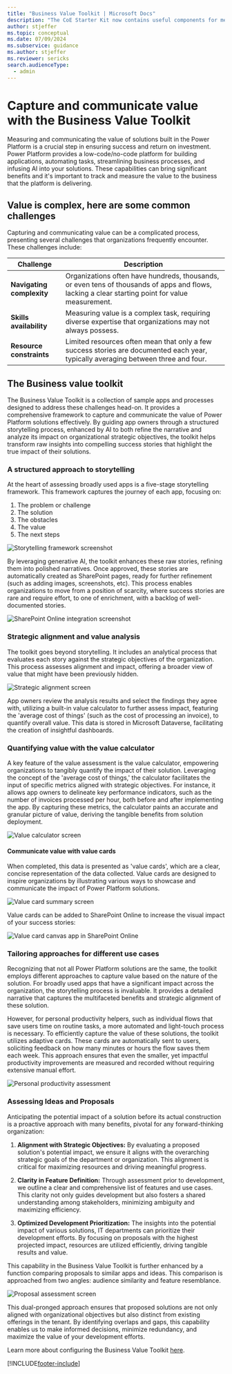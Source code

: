 ```yaml
---
title: "Business Value Toolkit | Microsoft Docs"
description: "The CoE Starter Kit now contains useful components for measuring and communicating the value of Power Platform solutions."
author: stjeffer
ms.topic: conceptual
ms.date: 07/09/2024
ms.subservice: guidance
ms.author: stjeffer
ms.reviewer: sericks
search.audienceType: 
  - admin
---
```


# Capture and communicate value with the Business Value Toolkit

Measuring and communicating the value of solutions built in the Power Platform is a crucial step in ensuring success and return on investment. Power Platform provides a low-code/no-code platform for building applications, automating tasks, streamlining business processes, and infusing AI into your solutions. These capabilities can bring significant benefits and it's important to track and measure the value to the business that the platform is delivering.

## Value is complex, here are some common challenges

Capturing and communicating value can be a complicated process, presenting several challenges that organizations frequently encounter. These challenges include:

| **Challenge**                           | **Description**                                                                                                         |
|------------------------------------------|-------------------------------------------------------------------------------------------------------------------------|
| **Navigating complexity**                | Organizations often have hundreds, thousands, or even tens of thousands of apps and flows, lacking a clear starting point for value measurement.  |
| **Skills availability**                  | Measuring value is a complex task, requiring diverse expertise that organizations may not always possess.                |
| **Resource constraints**                 | Limited resources often mean that only a few success stories are documented each year, typically averaging between three and four.     |

## The Business value toolkit

The Business Value Toolkit is a collection of sample apps and processes designed to address these challenges head-on. It provides a comprehensive framework to capture and communicate the value of Power Platform solutions effectively. By guiding app owners through a structured storytelling process, enhanced by AI to both refine the narrative and analyze its impact on organizational strategic objectives, the toolkit helps transform raw insights into compelling success stories that highlight the true impact of their solutions.

### A structured approach to storytelling

At the heart of assessing broadly used apps is a five-stage storytelling framework. This framework captures the journey of each app, focusing on:

1. The problem or challenge
2. The solution
3. The obstacles
4. The value
5. The next steps

![Storytelling framework screenshot](media\storytelling-framework.png "Screenshot showing the storytelling framework interface")

By leveraging generative AI, the toolkit enhances these raw stories, refining them into polished narratives. Once approved, these stories are automatically created as SharePoint pages, ready for further refinement (such as adding images, screenshots, etc). This process enables organizations to move from a position of scarcity, where success stories are rare and require effort, to one of enrichment, with a backlog of well-documented stories.

![SharePoint Online integration screenshot](media\sharepoint-story-creation.png "Screenshot of SharePoint Online integration")

### Strategic alignment and value analysis

The toolkit goes beyond storytelling. It includes an analytical process that evaluates each story against the strategic objectives of the organization. This process assesses alignment and impact, offering a broader view of value that might have been previously hidden.  

![Strategic alignment screen](media\strategic-alignment-analysis.png "Screenshot of strategic alignment screen")

App owners review the analysis results and select the findings they agree with, utilizing a built-in value calculator to further assess impact, featuring the 'average cost of things' (such as the cost of processing an invoice), to quantify overall value. This data is stored in Microsoft Dataverse, facilitating the creation of insightful dashboards.

### Quantifying value with the value calculator

A key feature of the value assessment is the value calculator, empowering organizations to tangibly quantify the impact of their solution. Leveraging the concept of the 'average cost of things,' the calculator facilitates the input of specific metrics aligned with strategic objectives. For instance, it allows app owners to delineate key performance indicators, such as the number of invoices processed per hour, both before and after implementing the app. By capturing these metrics, the calculator paints an accurate and granular picture of value, deriving the tangible benefits from solution deployment.

![Value calculator screen](media\value-calculator.png "Screenshot of value calculator screen")

#### Communicate value with value cards

When completed, this data is presented as 'value cards', which are a clear, concise representation of the data collected. Value cards are designed to inspire organizations by illustrating various ways to showcase and communicate the impact of Power Platform solutions.

![Value card summary screen](media\value-card.png "Screenshot of value card summary screen")

Value cards can be added to SharePoint Online to increase the visual impact of your success stories:

![Value card canvas app in SharePoint Online](media\sharepoint-story-creation.png "Screenshot of value card canvas app in SharePoint Online")

### Tailoring approaches for different use cases

Recognizing that not all Power Platform solutions are the same, the toolkit employs different approaches to capture value based on the nature of the solution. For broadly used apps that have a significant impact across the organization, the storytelling process is invaluable. It provides a detailed narrative that captures the multifaceted benefits and strategic alignment of these solution.

However, for personal productivity helpers, such as individual flows that save users time on routine tasks, a more automated and light-touch process is necessary. To efficiently capture the value of these solutions, the toolkit utilizes adaptive cards. These cards are automatically sent to users, soliciting feedback on how many minutes or hours the flow saves them each week. This approach ensures that even the smaller, yet impactful productivity improvements are measured and recorded without requiring extensive manual effort.

![Personal productivity assessment](media\personal-productivity-helper.png "Screenshot of personal productivity assessment")

### Assessing Ideas and Proposals

Anticipating the potential impact of a solution before its actual construction is a proactive approach with many benefits, pivotal for any forward-thinking organization:

1. **Alignment with Strategic Objectives:** By evaluating a proposed solution's potential impact, we ensure it aligns with the overarching strategic goals of the department or organization. This alignment is critical for maximizing resources and driving meaningful progress.

2. **Clarity in Feature Definition:** Through assessment prior to development, we outline a clear and comprehensive list of features and use cases. This clarity not only guides development but also fosters a shared understanding among stakeholders, minimizing ambiguity and maximizing efficiency.

3. **Optimized Development Prioritization:** The insights into the potential impact of various solutions, IT departments can prioritize their development efforts. By focusing on proposals with the highest projected impact, resources are utilized efficiently, driving tangible results and value.

This capability in the Business Value Toolkit is further enhanced by a function comparing proposals to similar apps and ideas. This comparison is approached from two angles: audience similarity and feature resemblance.

![Proposal assessment screen](media\bv-proposal-assessment.png "Screenshot of proposal assessment screen")

This dual-pronged approach ensures that proposed solutions are not only aligned with organizational objectives but also distinct from existing offerings in the tenant. By identifying overlaps and gaps, this capability enables us to make informed decisions, minimize redundancy, and maximize the value of your development efforts.

Learn more about configuring the Business Value Toolkit [here](setup-business-value-toolkit.md).

[!INCLUDE[footer-include](../../includes/footer-banner.md)]

